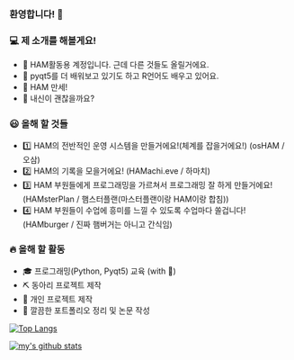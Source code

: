 ### 환영합니다! 👋

### 💻 제 소개를 해볼게요!
- 🔭 HAM활동용 계정입니다. 근데 다른 것들도 올릴거에요.
- 🌱 pyqt5를 더 배워보고 있기도 하고 R언어도 배우고 있어요.
- 👯 HAM 만세!
- 🤔 내신이 괜찮을까요?

### 😃 올해 할 것들
- 1️⃣ HAM의 전반적인 운영 시스템을 만들거에요!(체계를 잡을거에요!) (osHAM / 오삼)
- 2️⃣ HAM의 기록을 모을거에요! (HAMachi.eve / 하마치)
- 3️⃣ HAM 부원들에게 프로그래밍을 가르쳐서 프로그래밍 잘 하게 만들거에요! (HAMsterPlan / 햄스터플랜(마스터플랜이랑 HAM이랑 합침))
- 4️⃣ HAM 부원들이 수업에 흥미를 느낄 수 있도록 수업마다 쏠겁니다! (HAMburger / 진짜 햄버거는 아니고 간식임)

### 🔥 올해 할 활동
- 🎓 프로그래밍(Python, Pyqt5) 교육 (with 🍔)
- ⛏️ 동아리 프로젝트 제작
- 🔨 개인 프로젝트 제작
- 🧾 깔끔한 포트폴리오 정리 및 논문 작성

[![Top Langs](https://github-readme-stats.vercel.app/api/top-langs/?username=unknownbox-collab&layout=compact)](https://github.com/anuraghazra/github-readme-stats)

[![my's github stats](https://github-readme-stats.vercel.app/api?username=unknownbox-collab)](https://github.com/anuraghazra/github-readme-stats)
